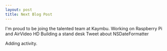 ```yaml
---
layout: post
title: Next Blog Post
---
```


I'm proud to be joing the talented team at Kaymbu.
Working on Raspberry Pi and AirVideo HD
Building a stand desk
Tweet about NSDateFormatter

Adding  activity. 